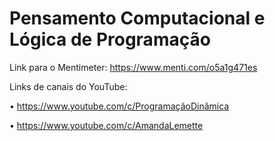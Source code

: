 # Pensamento Computacional e Lógica de Programação

Link para o Mentimeter: https://www.menti.com/o5a1g471es

Links de canais do YouTube:

• https://www.youtube.com/c/ProgramaçãoDinâmica

• https://www.youtube.com/c/AmandaLemette
